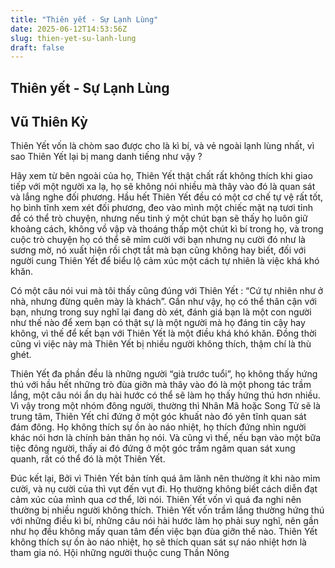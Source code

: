 ```yaml
---
title: "Thiên yết - Sự Lạnh Lùng"
date: 2025-06-12T14:53:56Z
slug: thien-yet-su-lanh-lung
draft: false
---
```


## Thiên yết - Sự Lạnh Lùng

## Vũ Thiên Kỳ

Thiên Yết vốn là chòm sao được cho là kì bí, và vẻ ngoài lạnh lùng nhất, vì sao Thiên Yết lại bị mang danh tiếng như vậy ?

 Hãy xem từ bên ngoài của họ, Thiên Yết thật chất rất không thích khi giao tiếp với một người xa lạ, họ sẽ không nói nhiều mà thây vào đó là quan sát và lắng nghe đối phương. 
Hầu hết Thiên Yết đều có một cơ chế tự vệ rất tốt, họ bình tĩnh xem xét đối phương, đeo vào mình một chiếc mặt nạ tươi tỉnh để có thể trò chuyện, nhưng nếu tinh ý một chút bạn sẽ thấy họ luôn giữ khoảng cách, 
không vồ vập và thoáng thấp một chút kì bí trong họ, và trong cuộc trò chuyện họ có thể sẽ mỉm cười với bạn nhưng nụ cười đó như là sương mờ, 
nó xuất hiện rồi chợt tắt mà bạn cũng không hay biết, đối với người cung Thiên Yết để biểu lộ cảm xúc một cách tự nhiên là việc khá khó khăn.

 Có một câu nói vui mà tôi thấy cũng đúng với Thiên Yết : “Cứ tự nhiên như ở nhà, nhưng đừng quên mày là khách”. 
Gần như vậy, họ có thể thân cận với bạn, nhưng trong suy nghĩ lại đang dò xét, đánh giá bạn là một con người như thế nào để xem bạn có thật sự là một người mà họ đáng tin cậy hay không, vì thế để kết bạn với Thiên Yết là một điều khá khó khăn. 
Đồng thời cũng vì việc này mà Thiên Yết bị nhiều người không thích, thậm chí là thù ghét. 

 Thiên Yết đa phần đều là những người “già trước tuổi”, họ không thấy hứng thú với hầu hết những trò đùa giỡn mà thây vào đó là một phong tác trầm lắng, một câu nói ẩn dụ hài hước có thể sẽ làm họ thấy hứng thú hơn nhiều. 
Vì vậy trong một nhóm đông người, thường thì Nhân Mã hoặc Song Tử sẽ là trung tâm, Thiên Yết chỉ đứng ở một góc khuất nào đó yên tĩnh quan sát đám đông. 
Họ không thích sự ồn ào náo nhiệt, họ thích đứng nhìn người khác nói hơn là chính bản thân họ nói. 
Và cũng vì thế, nếu bạn vào một bữa tiệc đông người, thấy ai đó đứng ở một góc trầm ngâm quan sát xung quanh, rất có thể đó là một Thiên Yết.

 Đúc kết lại, Bởi vì Thiên Yết bản tính quá âm lãnh nên thường ít khi nào mỉm cười, và nụ cười của thì vụt đến vụt đi. 
Họ thường không biết cách diễn đạt cảm xúc của mình qua cơ thể, lời nói.
 Thiên Yết vốn vì quá đa nghi nên thường bị nhiều người không thích.
 Thiên Yết vốn trầm lắng thường hứng thú với những điều kì bí, những câu nói hài hước làm họ phải suy nghĩ, nên gần như họ đều không mấy quan tâm đến việc bạn đùa giỡn thế nào. 
 Thiên Yết không thích sự ồn ào náo nhiệt, họ sẽ thích quan sát sự náo nhiệt hơn là tham gia nó.
Hội những người thuộc cung Thần Nông